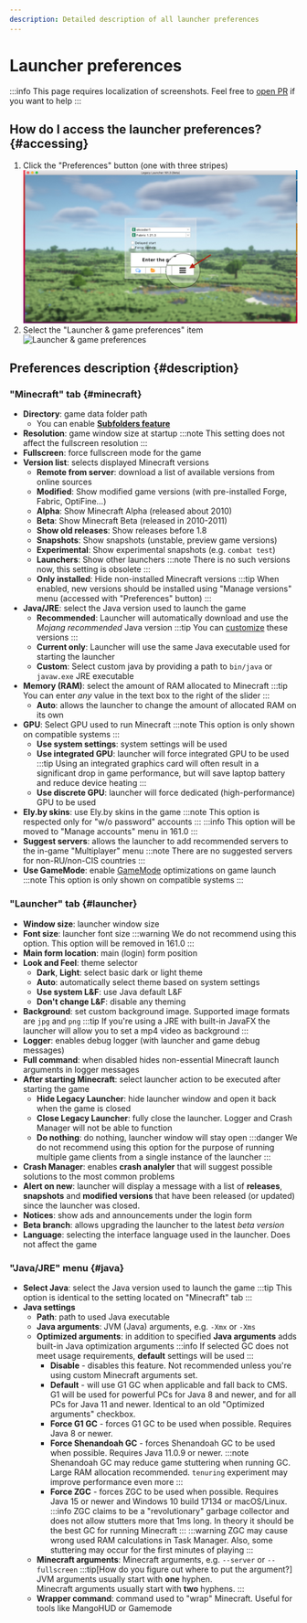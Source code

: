 ```yaml
---
description: Detailed description of all launcher preferences
---
```

# Launcher preferences
:::info
This page requires localization of screenshots. Feel free to [open PR](https://github.com/LegacyLauncher/docs) if you want to help
:::

## How do I access the launcher preferences? {#accessing}
1. Click the "Preferences" button (one with three stripes)
    ![Preferences button](./img/menu-open-en.png)
2. Select the "Launcher & game preferences" item
    ![Launcher & game preferences](./img/open-settings-2.png)

## Preferences description {#description}
### "Minecraft" tab {#minecraft}
* **Directory**: game data folder path
    * You can enable [**Subfolders feature**](./subfolders)
* **Resolution**: game window size at startup
    :::note
    This setting does not affect the fullscreen resolution
    :::
* **Fullscreen**: force fullscreen mode for the game
* **Version list**: selects displayed Minecraft versions
    * **Remote from server**: download a list of available versions from online sources
    * **Modified**: Show modified game versions (with pre-installed Forge, Fabric, OptiFine...)
    * **Alpha**: Show Minecraft Alpha (released about 2010)
    * **Beta**: Show Minecraft Beta (released in 2010-2011)
    * **Show old releases**: Show releases before 1.8
    * **Snapshots**: Show snapshots (unstable, preview game versions)
    * **Experimental**: Show experimental snapshots (e.g. `combat test`)
    * **Launchers**: Show other launchers
        :::note
        There is no such versions now, this setting is obsolete
        :::
    * **Only installed**: Hide non-installed Minecraft versions
        :::tip
        When enabled, new versions should be installed using "Manage versions" menu (accessed with "Preferences" button)
        :::
* **Java/JRE**: select the Java version used to launch the game
    * **Recommended**: Launcher will automatically download and use the *Mojang recommended* Java version
        :::tip
        You can [customize](../faq/custom-java) these versions
        :::
    * **Current only**: Launcher will use the same Java executable used for starting the launcher
    * **Custom**: Select custom java by providing a path to `bin/java` or `javaw.exe` JRE executable
* **Memory (RAM)**: select the amount of RAM allocated to Minecraft
    :::tip
    You can enter *any* value in the text box to the right of the slider
    :::
    * **Auto**: allows the launcher to change the amount of allocated RAM on its own
* **GPU**: Select GPU used to run Minecraft
    :::note
    This option is only shown on compatible systems
    :::
    * **Use system settings**: system settings will be used
    * **Use integrated GPU**: launcher will force integrated GPU to be used
        :::tip
        Using an integrated graphics card will often result in a significant drop in game performance, but will save laptop battery and reduce device heating
        :::
    * **Use discrete GPU**: launcher will force dedicated (high-performance) GPU to be used
* **Ely.by skins**: use Ely.by skins in the game
    :::note
    This option is respected only for "w/o password" accounts
    :::
    :::info
    This option will be moved to "Manage accounts" menu in 161.0
    :::
* **Suggest servers**: allows the launcher to add recommended servers to the in-game "Multiplayer" menu
    :::note
    There are no suggested servers for non-RU/non-CIS countries
    :::
* **Use GameMode**: enable [GameMode](https://github.com/FeralInteractive/gamemode) optimizations on game launch
    :::note
    This option is only shown on compatible systems
    :::

### "Launcher" tab {#launcher}
* **Window size**: launcher window size
* **Font size**: launcher font size
    :::warning
    We do not recommend using this option. This option will be removed in 161.0
    :::
* **Main form location**: main (login) form position
* **Look and Feel**: theme selector
    * **Dark**, **Light**: select basic dark or light theme
    * **Auto**: automatically select theme based on system settings
    * **Use system L&F**: use Java default L&F
    * **Don't change L&F**: disable any theming
* **Background**: set custom background image. Supported image formats are `jpg` and `png`
    :::tip
    If you're using a JRE with built-in JavaFX the launcher will allow you to set a mp4 video as background
    :::
* **Logger**: enables debug logger (with launcher and game debug messages)
* **Full command**: when disabled hides non-essential Minecraft launch arguments in logger messages
* **After starting Minecraft**: select launcher action to be executed after starting the game
    * **Hide Legacy Launcher**: hide launcher window and open it back when the game is closed
    * **Close Legacy Launcher**: fully close the launcher. Logger and Crash Manager will not be able to function
    * **Do nothing**: do nothing, launcher window will stay open
        :::danger
        We do not recommend using this option for the purpose of running multiple game clients from a single instance of the launcher
        :::
* **Crash Manager**: enables **crash analyler** that will suggest possible solutions to the most common problems
* **Alert on new**: launcher will display a message with a list of **releases**, **snapshots** and **modified versions** that have been released (or updated) since the launcher was closed.
* **Notices**: show ads and announcements under the login form
* **Beta branch**: allows upgrading the launcher to the latest *beta version*
* **Language**: selecting the interface language used in the launcher. Does not affect the game

### "Java/JRE" menu {#java}
* **Select Java**: select the Java version used to launch the game
    :::tip
    This option is identical to the setting located on "Minecraft" tab
    :::
* **Java settings**
    * **Path**: path to used Java executable
    * **Java arguments**: JVM (Java) arguments, e.g. `-Xmx` or `-Xms`
    * **Optimized arguments**: in addition to specified **Java arguments** adds built-in Java optimization arguments
        :::info
        If selected GC does not meet usage requirements, **default** settings will be used
        :::
        * **Disable** - disables this feature. Not recommended unless you're using custom Minecraft arguments set.
        * **Default** - will use G1 GC when applicable and fall back to CMS. G1 will be used for powerful PCs for Java 8 and newer, and for all PCs for Java 11 and newer. Identical to an old "Optimized arguments" checkbox.
        * **Force G1 GC** - forces G1 GC to be used when possible. Requires Java 8 or newer.
        * **Force Shenandoah GC** - forces Shenandoah GC to be used when possible. Requires Java 11.0.9 or newer.
            :::note
            Shenandoah GC may reduce game stuttering when running GC. Large RAM allocation recommended. `tenuring` experiment may improve performance even more
            :::
        * **Force ZGC** - forces ZGC to be used when possible. Requires Java 15 or newer and Windows 10 build 17134 or macOS/Linux.
            :::info
            ZGC claims to be a "revolutionary" garbage collector and does not allow stutters more that 1ms long. In theory it should be the best GC for running Minecraft
            :::
            :::warning
            ZGC may cause wrong used RAM calculations in Task Manager. Also, some stuttering may occur for the first minutes of playing
            :::
    * **Minecraft arguments**: Minecraft arguments, e.g. `--server` or `--fullscreen`
        :::tip[How do you figure out where to put the argument?]
        JVM arguments usually start with **one** hyphen.  
        Minecraft arguments usually start with **two** hyphens.
        :::
    * **Wrapper command**: command used to "wrap" Minecraft. Useful for tools like MangoHUD or Gamemode
